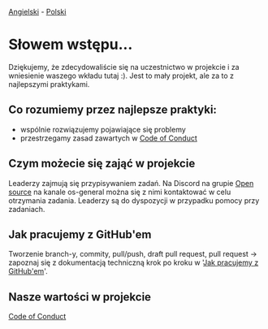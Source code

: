[Angielski](CONTRIBUTING.md) - [<ins>Polski</ins>](CONTRIBUTING.pl.md)

# Słowem wstępu...

Dziękujemy, że zdecydowaliście się na uczestnictwo w projekcie i za
wniesienie waszego wkładu tutaj :).
Jest to mały projekt, ale za to z najlepszymi praktykami.

## Co rozumiemy przez najlepsze praktyki:

- wspólnie rozwiązujemy pojawiające się problemy
- przestrzegamy zasad zawartych w [Code of Conduct](CODE_OF_CONDUCT.pl.md)

## Czym możecie się zająć w projekcie

Leaderzy zajmują się przypisywaniem zadań.
Na Discord na grupie [Open source](https://discord.gg/Hj7bAz2G) na kanale os-general można się z
nimi kontaktować w celu otrzymania zadania. Leaderzy są do dyspozycji w przypadku pomocy przy zadaniach.

## Jak pracujemy z GitHub'em
Tworzenie branch-y, commity, pull/push, draft pull request, pull request → zapoznaj się z dokumentacją techniczną krok po kroku w 
'[Jak pracujemy z GitHub'em](githubwork/GITHUB_WORK.pl.md)'.

## Nasze wartości w projekcie
[Code of Conduct](CODE_OF_CONDUCT.pl.md)
